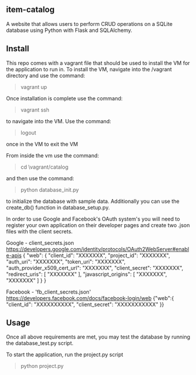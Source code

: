 ## item-catalog

A website that allows users to perform CRUD operations on a SQLite database using Python with Flask and SQLAlchemy.

## Install

This repo comes with a vagrant file that should be used to install the VM for the application to run in. To install the VM, navigate into the /vagrant directory and use the command:
>vagrant up

Once installation is complete use the command:
>vagrant ssh

to navigate into the VM. Use the command:
>logout

once in the VM to exit the VM

From inside the vm use the command:
>cd \vagrant/catalog

and then use the command:
>python database_init.py

to initialize the database with sample data.
Additionally you can use the create_db() function in database_setup.py.

In order to use Google and Facebook's OAuth system's you will need to register your own application on their developer pages and create two .json files with the client secrets.

Google - client_secrets.json https://developers.google.com/identity/protocols/OAuth2WebServer#enable-apis
{
    "web": {
        "client_id": "XXXXXXX",
        "project_id": "XXXXXXX",
        "auth_uri": "XXXXXXX",
        "token_uri": "XXXXXXX",
        "auth_provider_x509_cert_url": "XXXXXXX",
        "client_secret": "XXXXXXX",
        "redirect_uris": [
            "XXXXXXX"
        ],
        "javascript_origins": [
            "XXXXXXX",
            "XXXXXXX"
        ]
    }
}

Facebook - 'fb_client_secrets.json' 
https://developers.facebook.com/docs/facebook-login/web
{"web":{
    "client_id": "XXXXXXXXXX",
    "client_secret": "XXXXXXXXXXX"
}}


## Usage

Once all above requirements are met, you may test the database by running the database_test.py script.

To start the application, run the project.py script
>python project.py

